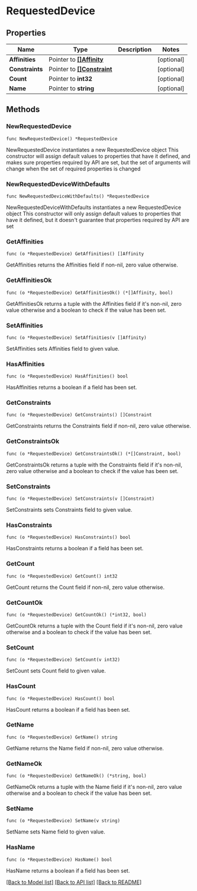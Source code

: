 # RequestedDevice

## Properties

Name | Type | Description | Notes
------------ | ------------- | ------------- | -------------
**Affinities** | Pointer to [**[]Affinity**](Affinity.md) |  | [optional] 
**Constraints** | Pointer to [**[]Constraint**](Constraint.md) |  | [optional] 
**Count** | Pointer to **int32** |  | [optional] 
**Name** | Pointer to **string** |  | [optional] 

## Methods

### NewRequestedDevice

`func NewRequestedDevice() *RequestedDevice`

NewRequestedDevice instantiates a new RequestedDevice object
This constructor will assign default values to properties that have it defined,
and makes sure properties required by API are set, but the set of arguments
will change when the set of required properties is changed

### NewRequestedDeviceWithDefaults

`func NewRequestedDeviceWithDefaults() *RequestedDevice`

NewRequestedDeviceWithDefaults instantiates a new RequestedDevice object
This constructor will only assign default values to properties that have it defined,
but it doesn't guarantee that properties required by API are set

### GetAffinities

`func (o *RequestedDevice) GetAffinities() []Affinity`

GetAffinities returns the Affinities field if non-nil, zero value otherwise.

### GetAffinitiesOk

`func (o *RequestedDevice) GetAffinitiesOk() (*[]Affinity, bool)`

GetAffinitiesOk returns a tuple with the Affinities field if it's non-nil, zero value otherwise
and a boolean to check if the value has been set.

### SetAffinities

`func (o *RequestedDevice) SetAffinities(v []Affinity)`

SetAffinities sets Affinities field to given value.

### HasAffinities

`func (o *RequestedDevice) HasAffinities() bool`

HasAffinities returns a boolean if a field has been set.

### GetConstraints

`func (o *RequestedDevice) GetConstraints() []Constraint`

GetConstraints returns the Constraints field if non-nil, zero value otherwise.

### GetConstraintsOk

`func (o *RequestedDevice) GetConstraintsOk() (*[]Constraint, bool)`

GetConstraintsOk returns a tuple with the Constraints field if it's non-nil, zero value otherwise
and a boolean to check if the value has been set.

### SetConstraints

`func (o *RequestedDevice) SetConstraints(v []Constraint)`

SetConstraints sets Constraints field to given value.

### HasConstraints

`func (o *RequestedDevice) HasConstraints() bool`

HasConstraints returns a boolean if a field has been set.

### GetCount

`func (o *RequestedDevice) GetCount() int32`

GetCount returns the Count field if non-nil, zero value otherwise.

### GetCountOk

`func (o *RequestedDevice) GetCountOk() (*int32, bool)`

GetCountOk returns a tuple with the Count field if it's non-nil, zero value otherwise
and a boolean to check if the value has been set.

### SetCount

`func (o *RequestedDevice) SetCount(v int32)`

SetCount sets Count field to given value.

### HasCount

`func (o *RequestedDevice) HasCount() bool`

HasCount returns a boolean if a field has been set.

### GetName

`func (o *RequestedDevice) GetName() string`

GetName returns the Name field if non-nil, zero value otherwise.

### GetNameOk

`func (o *RequestedDevice) GetNameOk() (*string, bool)`

GetNameOk returns a tuple with the Name field if it's non-nil, zero value otherwise
and a boolean to check if the value has been set.

### SetName

`func (o *RequestedDevice) SetName(v string)`

SetName sets Name field to given value.

### HasName

`func (o *RequestedDevice) HasName() bool`

HasName returns a boolean if a field has been set.


[[Back to Model list]](../README.md#documentation-for-models) [[Back to API list]](../README.md#documentation-for-api-endpoints) [[Back to README]](../README.md)


